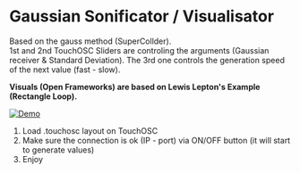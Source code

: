 # Gaussian Sonificator / Visualisator  
Based on the gauss method (SuperCollder).  
1st and 2nd TouchOSC Sliders are controling the arguments (Gaussian receiver & Standard Deviation). The 3rd one controls the generation speed of the next value (fast - slow).
  
  
**Visuals (Open Frameworks) are based on Lewis Lepton's Example (Rectangle Loop).**  
  
[![Demo](https://img.youtube.com/vi/p81o0zBdKIQ/0.jpg)](https://www.youtube.com/watch?v=watch?v=p81o0zBdKIQ)

1) Load .touchosc layout on TouchOSC
2) Make sure the connection is ok (IP - port) via ON/OFF button (it will start to generate values)
3) Enjoy  

